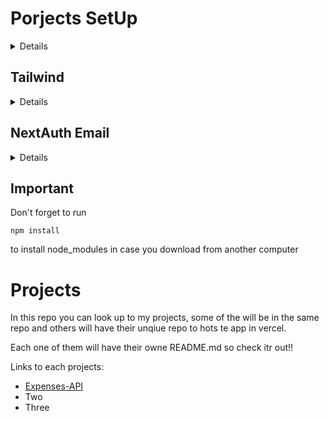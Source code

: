 # Porjects SetUp

<details>
to create a [next.js](https://nextjs.org/) project with [prisma](https://www.prisma.io/), [react](https://react.dev/) and [tailwind](https://tailwindcss.com/) we run in the terminal

```
npx create-next-app@latest name-of-the-project
```

Change directory in the terminal to the new project folder and run

```
npm install -D prisma
```

and

```
npx prisma init
```

after all look for the file ".env" and change the database url to:

```js
DATABASE_URL = "file:./dev.db";
```

This is just if you are using a local database but if you are using a server you need to add the link to that server

Don't forget to add ".env" file in ".gitignore" file.

After this create a folder in the root of the project named "lib" and inside of it create a file named "pirsma.js" and paste this:

```js
import { PrismaClient } from "@prisma/client";

const globalForPrisma = global;

const prisma = globalForPrisma.prisma || new PrismaClient();

if (process.env.NODE_ENV !== "production") globalForPrisma.prisma = prisma;

export default prisma;
```

to modify tables and aplly that changes run in the terminal:

```
npx prisma migrate dev
```

If using eslint go to the file ".eslintrc.json" and change the content with

```json
  "extends": ["next/babel","next/caore-web-vitals"]
```

If you have the latest version of next.js will install tailwind automatically, but if not do this:

</details>

## Tailwind

<details>
And lastly but not least to install [Tailwindcss](https://tailwindcss.com/) we run this in the terminal inside of the project folder.

```
npm install -D tailwindcss postcss autoprefixer
```

and then

```
npx tailwindcss init -p
```

Search the file named "tailwind.config.cjs" and add this in the "content" field

```json
"./index.html",
"./src/**/*.{js,ts,jsx,tsx}",
```

then we look for the file "index.css" remove everything and add this three lines

```js
@tailwind base;
@tailwind components;
@tailwind utilities;
```

look for the "app.css" file and delete it.

</details>

## NextAuth Email

<details>
First of all we need to change directory to the root of the project, after that run this in the terminal.

```
npm install next-auth @next-auth/prisma-adapter nodemailer
```

open .env and add this:

```js
EMAIL_SERVER=smtp://user:pass@smtp.mailtrap.io:465
EMAIL_FROM=Your name <you@email.com>
NEXTAUTH_URL=http://localhost:3000
SECRET=<ENTER A UNIQUE STRING HERE>
```

in secrete add a secrete code, whatever is fine, but normally use a random [generator](https://generate-secret.vercel.app/32) bc is so important. For test pruposse we will use [mailtrap](https://mailtrap.io/) for email authorization this simulate a email sending.
Go to your virtual inbox and go to SMTP settings and click on show credential, there will be the information we'll need. Look for the information needed to create a email like this:

```js
smtp://USERNAME:PASSWORD@HOST:PORT
```

and put tha in the .env file in EMAIL_SERVER.

Creeate a file in pages/api/auth/[...nextauth].js we this content:

```js
import NextAuth from "next-auth";
import EmailProvider from "next-auth/providers/email";
import { PrismaAdapter } from "@next-auth/prisma-adapter";
import prisma from "lib/prisma";

export const authOptions = {
  providers: [
    EmailProvider({
      server: process.env.EMAIL_SERVER,
      from: process.env.EMAIL_FROM,
    }),
  ],

  database: process.env.DATABASE_URL,
  secret: process.env.SECRET,

  session: {
    jwt: true,
    maxAge: 30 * 24 * 60 * 60, // 30 days
  },

  adapter: PrismaAdapter(prisma),

  callbacks: {
    session: async ({ session, user }) => {
      session.user.id = user.id;
      session.user.username = user.username;
      return Promise.resolve(session);
    },
  },
};

export default NextAuth(authOptions);
```

now in schema.prisma put the nex models:

```prisma
model User {
  id            String    @id @default(cuid())
  name          String?
  email         String?   @unique
  username      String?   @unique
  emailVerified DateTime?
  image         String?
  createdAt     DateTime  @default(now())
  updatedAt     DateTime  @updatedAt
  accounts      Account[]
  sessions      Session[]
}

model VerificationToken {
  identifier String
  token      String   @unique
  expires    DateTime

  @@unique([identifier, token])
}

model Account {
  id                 String  @id @default(cuid())
  userId             String
  type               String
  provider           String
  providerAccountId  String
  refresh_token      String?
  access_token       String?
  expires_at         Int?
  token_type         String?
  scope              String?
  id_token           String?
  session_state      String?
  oauth_token_secret String?
  oauth_token        String?

  user User @relation(fields: [userId], references: [id], onDelete: Cascade)

  @@unique([provider, providerAccountId])
}

model Session {
  id           String   @id @default(cuid())
  sessionToken String   @unique
  userId       String
  expires      DateTime
  user         User     @relation(fields: [userId], references: [id], onDelete: Cascade)
}
```

Run a migration

```
npx prisma migrate dev
```

Open pages/\_app.js and in the top add

```js
import { SessionProvider } from "next-auth/react";
```

In the same file inside of the funtion change te content to this:

```js
return (
  <SessionProvider session={pageProps.session}>
    <Component {...pageProps} />
  </SessionProvider>
);
```

Now, on pages/index.js add a link that points to /api/auth/signin and look if is already loggin if taht happens, redirect to /home.js

```js
import { useSession } from "next-auth/react"; //we can check is someone is logged in
import { useRouter } from "next/router"; //help us to redirect if the session is active

export default function Home() {
  const { data: session, status } = useSession();
  const router = useRouter();

  if (status === "loading") {
    return null;
  }

  if (session) {
    //If the session is active before we render something we will make a redirection to the home page
    router.push("/home");
  } else
    return (
      <div>
        <h1>You are not login</h1>
        <a
          className="p-1 border border-gray-300 rounded-md hover:bg-green-100 hover:pointer hover:text-gray-800"
          href="/api/auth/signin"
        >
          Login
        </a>
      </div>
    );
}
```

create a file in /pages/home.js with the next code:

```js
import { useSession } from "next-auth/react"; //to check if the user is logged in
import { useRouter } from "next/router";

export default function Home() {
  const { data: session, status } = useSession();
  const router = useRouter();

  if (status === "loading") {
    return null;
  }

  if (!session) {
    router.push("/");
  } else
    return (
      <div>
        <p>You are logged in!</p>
        <a
          href="/api/auth/signout"
          className="border border-gray-100 hover:bg-red-600"
        >
          Logout
        </a>
      </div>
    );
}
```

This code will make a home page but will look if is logged, if not will redirect to loggin button and if looged in it will render the page

After that all is set, you can press the button in main page and will redirect to a form to login, after put a email adress it will send a email to mailtrap and there you will click in the link and you are login

</details>

## Important

Don't forget to run

```
npm install
```

to install node_modules in case you download from another computer

# Projects

In this repo you can look up to my projects, some of the will be in the same repo and others will have their unqiue repo to hots te app in vercel.

Each one of them will have their owne README.md so check itr out!!

Links to each projects:

- [Expenses-API](https://github.com/xian145/Projects/tree/main/expenses-api)
- Two
- Three
